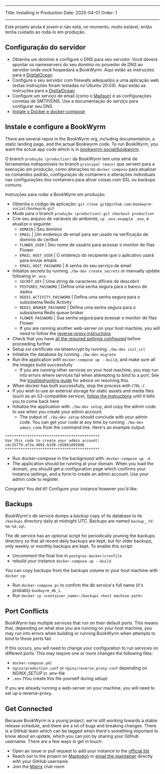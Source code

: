 - - -
Title: Installing in Production Date: 2025-04-01 Order: 1
- - -

Este projeto ainda é jovem e não está, no momento, muito estável, então tenha cuidado ao rodá-lo em produção.

## Configuração do servidor
- Obtenha um domínio e configure o DNS para seu servidor. Você deverá apontar os nameservers do seu domínio no provedor de DNS ao servidor onde você hospedará a BookWyrm. Aqui estão as instruções para a [DigitalOcean](https://www.digitalocean.com/community/tutorials/how-to-point-to-digitalocean-nameservers-from-common-domain-registrars)
- Configure o seu servidor com firewalls adequados a uma aplicação web (estas instruções foram testadas no Ubuntu 20.04). Aqui estão as instruções para a [DigitalOcean](https://www.digitalocean.com/community/tutorials/initial-server-setup-with-ubuntu-20-04)
- Configure um serviço de email (como o [Mailgun](https://documentation.mailgun.com/en/latest/quickstart.html)) e as configurações corretas de SMTP/DNS. Use a documentação do serviço para configurar seu DNS
- [Instale o Docker e docker-compose](https://docs.docker.com/compose/install/)

## Instale e configure a BookWyrm

There are several repos in the BookWyrm org, including documentation, a static landing page, and the actual Bookwyrm code. To run BookWyrm, you want the actual app code which is in [bookwyrm-social/bookwyrm](https://github.com/bookwyrm-social/bookwyrm).

O branch `produção (production)` da BookWyrm tem uma série de ferramentas indisponíveis no branch `principal (main)` que servem para a execução em produção, como alterações no `docker-compose` para atualizar os comandos padrão, configuração de containers e alterações individuais nas configurações dos containers para ativar coisas com SSL ou backups comuns.

Instruções para rodar a BookWyrm em produção:

- Obtenha o código da aplicação: `git clone git@github.com:bookwyrm-social/bookwyrm.git`
- Mude para o branch `produção (production)`: `git checkout production`
- Crie seu arquivo de variáveis do ambiente, `cp .env.example .env`, e atualize o seguinte:
    - `DOMAIN` | Seu domínio
    - `EMAIL` | Um endereço de email para ser usado na verificação de domínio do certbot
    - `FLOWER_USER` | Seu nome de usuário para acessar o monitor de filas Flower
    - `EMAIL_HOST_USER` | O endereço do recipiente que o aplicativo usará para enviar emails
    - `EMAIL_HOST_PASSWORD` | A senha do seu serviço de email
- Initialize secrets by running `./bw-dev create_secrets` or manually update following in `.env`:
    - `SECRET_KEY` | Uma string de caracteres difíceis de descobrir
    - `POSTGRES_PASSWORD` | Defina uma senha segura para o banco de dados
    - `REDIS_ACTIVITY_PASSWORD` | Defina uma senha segura para o subsistema Redis Activity
    - `REDIS_BROKER_PASSWORD` | Defina uma senha segura para o subsistema Redis queue broker
    - `FLOWER_PASSWORD` | Sua senha segura para acessar o monitor de filas Flower
    - If you are running another web-server on your host machine, you will need to follow the [reverse-proxy instructions](/reverse-proxy.html)
- Check that you have [all the required settings configured](/environment.html#required-environment-settings) before proceeding further
- Setup ssl certificate via letsencrypt by running `./bw-dev init_ssl`
- Initialize the database by running `./bw-dev migrate`
- Run the application with `docker-compose up --build`, and make sure all the images build successfully
    - If you are running other services on your host machine, you may run into errors where services fail when attempting to bind to a port. See the [troubleshooting guide](#port_conflicts) for advice on resolving this.
- When docker has built successfully, stop the process with `CTRL-C`
- If you wish to use an external storage for static assets and media files (such as an S3-compatible service), [follow the instructions](/external-storage.html) until it tells you to come back here
- Initialize the application with `./bw-dev setup`, and copy the admin code to use when you create your admin account.
    - The output of `./bw-dev setup` should conclude with your admin code. You can get your code at any time by running `./bw-dev admin_code` from the command line. Here's an example output:

``` { .sh }
*******************************************
Use this code to create your admin account:
c6c35779-af3a-4091-b330-c026610920d6
*******************************************
```

- Run docker-compose in the background with: `docker-compose up -d`
- The application should be running at your domain. When you load the domain, you should get a configuration page which confirms your instance settings, and a form to create an admin account. Use your admin code to register.

Congrats! You did it!! Configure your instance however you'd like.


## Backups

BookWyrm's db service dumps a backup copy of its database to its `/backups` directory daily at midnight UTC. Backups are named `backup__%Y-%m-%d.sql`.

The db service has an optional script for periodically pruning the backups directory so that all recent daily backups are kept, but for older backups, only weekly or monthly backups are kept. To enable this script:

- Uncomment the final line in `postgres-docker/cronfile`
- rebuild your instance `docker-compose up --build`

You can copy backups from the backups volume to your host machine with `docker cp`:

- Run `docker-compose ps` to confirm the db service's full name (it's probably `bookwyrm_db_1`.
- Run `docker cp <container_name>:/backups <host machine path>`

## Port Conflicts

BookWyrm has multiple services that run on their default ports. This means that, depending on what else you are running on your host machine, you may run into errors when building or running BookWyrm when attempts to bind to those ports fail.

If this occurs, you will need to change your configuration to run services on different ports. This may require one or more changes the following files:

- `docker-compose.yml`
- `nginx/production.conf` or `nginx/reverse_proxy.conf` depending on NGINX_SETUP in .env-file
- `.env` (You create this file yourself during setup)

If you are already running a web-server on your machine, you will need to set up a reverse-proxy.

## Get Connected

Because BookWyrm is a young project, we're still working towards a stable release schedule, and there are a lot of bugs and breaking changes. There is a GitHub team which can be tagged when there's something important to know about an update, which you can join by sharing your GitHub username. There are a few ways in get in touch:

 - Open an issue or pull request to add your instance to the [official list](https://joinbookwyrm.com/instances/)
 - Reach out to the project on [Mastodon](https://tech.lgbt/@bookwyrm) or [email the maintainer](mailto:mousereeve@riseup.net) directly with your GitHub username
 - Join the [Matrix](https://matrix.to/#/#bookwyrm:matrix.org) chat room

